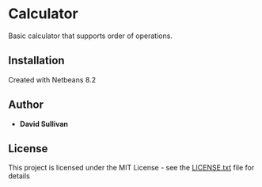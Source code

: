 # Calculator
Basic calculator that supports order of operations. 

## Installation

Created with Netbeans 8.2

## Author

* **David Sullivan** 


## License

This project is licensed under the MIT License - see the [LICENSE.txt](LICENSE.txt) file for details
